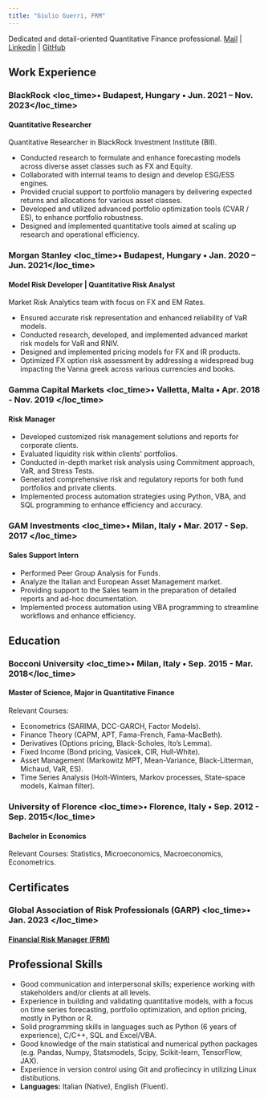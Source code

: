 ```yaml
---
title: "Giulio Guerri, FRM"
---
```


<info>Dedicated and detail-oriented Quantitative Finance professional.</info>
<info> [Mail](mailto:giulio.guerri93@gmail.com) | [Linkedin](https://www.linkedin.com/in/giulioguerri/) | [GitHub](https://github.com/ggnne)</info>

## Work Experience

### BlackRock <loc_time>• Budapest, Hungary • Jun. 2021 – Nov. 2023</loc_time>
#### Quantitative Researcher
Quantitative Researcher in BlackRock Investment Institute (BII).

* Conducted research to formulate and enhance forecasting models across diverse asset classes such as FX and Equity.
* Collaborated with internal teams to design and develop ESG/ESS engines.
* Provided crucial support to portfolio managers by delivering expected returns and allocations for various asset classes.
* Developed and utilized advanced portfolio optimization tools (CVAR / ES), to enhance portfolio robustness.
* Designed and implemented quantitative tools aimed at scaling up research and operational efficiency.

### Morgan Stanley <loc_time>• Budapest, Hungary • Jan. 2020 – Jun. 2021</loc_time>
#### Model Risk Developer | Quantitative Risk Analyst
Market Risk Analytics team with focus on FX and EM Rates.

* Ensured accurate risk representation and enhanced reliability of VaR models.
* Conducted research, developed, and implemented advanced market risk models for VaR and RNIV.
* Designed and implemented pricing models for FX and IR products.
* Optimized FX option risk assessment by addressing a widespread bug impacting the Vanna greek across various currencies and books.

### Gamma Capital Markets <loc_time>• Valletta, Malta • Apr. 2018 - Nov. 2019 </loc_time>
#### Risk Manager
* Developed customized risk management solutions and reports for corporate clients.
* Evaluated liquidity risk within clients' portfolios.
* Conducted in-depth market risk analysis using Commitment approach, VaR, and Stress Tests.
* Generated comprehensive risk and regulatory reports for both fund portfolios and private clients.
* Implemented process automation strategies using Python, VBA, and SQL programming to enhance efficiency and accuracy.

### GAM  Investments <loc_time>• Milan, Italy • Mar. 2017 - Sep. 2017 </loc_time>
#### Sales Support Intern
* Performed Peer Group Analysis for Funds.
* Analyze the Italian and European Asset Management market.
* Providing support to the Sales team in the preparation of detailed reports and ad-hoc documentation.
* Implemented process automation using VBA programming to streamline workflows and enhance efficiency.

## Education

### Bocconi University <loc_time>• Milan, Italy • Sep. 2015 - Mar. 2018</loc_time> 
#### Master of Science, Major in Quantitative Finance
Relevant Courses:

* Econometrics (SARIMA, DCC-GARCH, Factor Models).
* Finance Theory (CAPM, APT, Fama-French, Fama-MacBeth).
* Derivatives (Options pricing, Black-Scholes, Ito’s Lemma).
* Fixed Income (Bond pricing, Vasicek, CIR, Hull-White).
* Asset Management (Markowitz MPT, Mean-Variance, Black-Litterman, Michaud, VaR, ES).
* Time Series Analysis (Holt-Winters, Markov processes, State-space models, Kalman filter).

### University of Florence <loc_time>• Florence, Italy • Sep. 2012 - Sep. 2015</loc_time> 
#### Bachelor in Economics
Relevant Courses: Statistics, Microeconomics, Macroeconomics, Econometrics.

## Certificates

### Global Association of Risk Professionals (GARP) <loc_time>• Jan. 2023 </loc_time>
#### [Financial Risk Manager (FRM)](https://garp.my.site.com/DigitalBadgeFRM?id=0031W00002C5bQzQAJ&trk=public_profile_see-credential)

## Professional Skills
* Good communication and interpersonal skills; experience working with stakeholders and/or clients at all levels.
* Experience in building and validating quantitative models, with a focus on time series forecasting, portfolio optimization, and option pricing,  mostly in Python or R.
* Solid programming skills in languages such as Python (6 years of experience), C/C++, SQL and Excel/VBA.
* Good knowledge of the main statistical and numerical python packages (e.g. Pandas, Numpy, Statsmodels, Scipy, Scikit-learn, TensorFlow, JAX).
* Experience in version control using Git and profiecincy in utilizing Linux distibutions.
* **Languages:** Italian (Native), English (Fluent).
